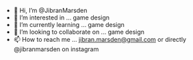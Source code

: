- 👋 Hi, I’m @JibranMarsden
- 👀 I’m interested in ... game design
- 🌱 I’m currently learning ... game design
- 💞️ I’m looking to collaborate on ... game design
- 📫 How to reach me ... jibran.marsden@gmail.com or directly @jibranmarsden on instagram

